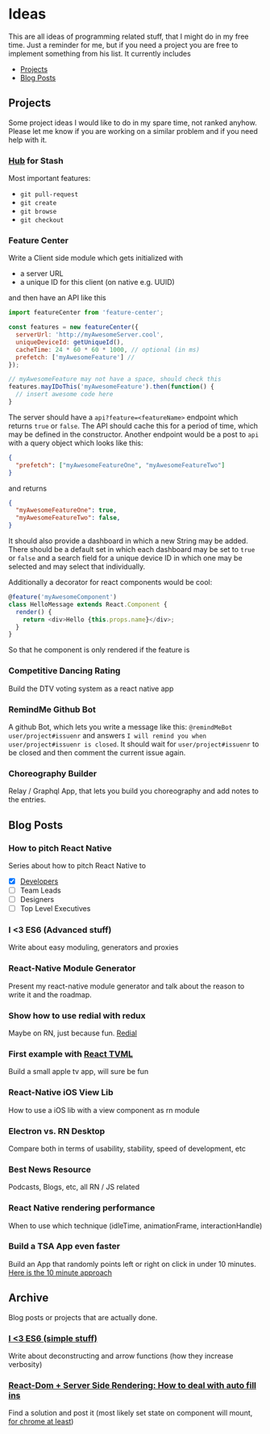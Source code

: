# Ideas

This are all ideas of programming related stuff, that I might do in my free time. Just a reminder for me, but if you need a project you are free to implement something from his list. It currently includes

- [Projects](https://github.com/DanielMSchmidt/project-ideas/blob/master/README.md#projects)
- [Blog Posts](https://github.com/DanielMSchmidt/project-ideas/blob/master/README.md#blog-posts)

## Projects
Some project ideas I would like to do in my spare time, not ranked anyhow. Please let me know if you are working on a similar problem and if you need help with it.

### [Hub](https://github.com/github/hub) for Stash

Most important features: 

- `git pull-request`
- `git create`
- `git browse`
- `git checkout`

### Feature Center

Write a Client side module which gets initialized with

- a server URL
- a unique ID for this client (on native e.g. UUID)

and then have an API like this

```javascript
import featureCenter from 'feature-center';

const features = new featureCenter({
  serverUrl: 'http://myAwesomeServer.cool',
  uniqueDeviceId: getUniqueId(),
  cacheTime: 24 * 60 * 60 * 1000, // optional (in ms)
  prefetch: ['myAwesomeFeature'] // 
});

// myAwesomeFeature may not have a space, should check this
features.mayIDoThis('myAwesomeFeature').then(function() {
  // insert awesome code here
}
```

The server should have a `api?feature=<featureName>` endpoint which returns `true` or `false`. The API should cache this for a period of time, which may be defined in the constructor. Another endpoint would be a post to `api` with a query object which looks like this: 

```json
{
  "prefetch": ["myAwesomeFeatureOne", "myAwesomeFeatureTwo"]
}
```

and returns

```json
{
  "myAwesomeFeatureOne": true,
  "myAwesomeFeatureTwo": false,
}
```

It should also provide a dashboard in which a new String may be added. There should be a default set in which each dashboard may be set to `true` or `false` and a search field for a unique device ID in which one may be selected and may select that individually.

Additionally a decorator for react components would be cool: 

```javascript
@feature('myAwesomeComponent')
class HelloMessage extends React.Component {
  render() {
    return <div>Hello {this.props.name}</div>;
  }
}
```

So that he component is only rendered if the feature is 


### Competitive Dancing Rating

Build the DTV voting system as a react native app


### RemindMe Github Bot

A github Bot, which lets you write a message like this: `@remindMeBot user/project#issuenr` and answers `I will remind you when user/project#issuenr is closed`. It should wait for `user/project#issuenr` to be closed and then comment the current issue again.


### Choreography Builder

Relay / Graphql App, that lets you build you choreography and add notes to the entries.

## Blog Posts

### How to pitch React Native

Series about how to pitch React Native to

- [X] [Developers](https://medium.com/@dschmidt1992/how-to-pitch-react-native-to-developers-dcf092cb4614#.s2xiz7nvz)
- [ ] Team Leads
- [ ] Designers
- [ ] Top Level Executives

### I <3 ES6 (Advanced stuff)

Write about easy moduling, generators and proxies

### React-Native Module Generator

Present my react-native module generator and talk about the reason to write it and the roadmap.

### Show how to use redial with redux

Maybe on RN, just because fun. [Redial](https://github.com/markdalgleish/redial)

### First example with [React TVML](https://github.com/ramitos/react-tvml)

Build a small apple tv app, will sure be fun

### React-Native iOS View Lib

How to use a iOS lib with a view component as rn module

### Electron vs. RN Desktop 

Compare both in terms of usability, stability, speed of development, etc

### Best News Resource

Podcasts, Blogs, etc, all RN / JS related

### React Native rendering performance

When to use which technique (idleTime, animationFrame, interactionHandle)

### Build a TSA App even faster

Build an App that randomly points left or right on click in under 10 minutes. [Here is the 10 minute approach](https://www.youtube.com/watch?v=6GEpqmPL3bg)

## Archive

Blog posts or projects that are actually done.

### [I <3 ES6 (simple stuff)](https://medium.com/@dschmidt1992/the-benefit-of-transpiling-es2015-e84ad0fde0c1#.q3qp5j4ui)

Write about deconstructing and arrow functions (how they increase verbosity)

### [React-Dom + Server Side Rendering: How to deal with auto fill ins](https://medium.com/@dschmidt1992/auto-fill-with-redux-forms-9b51ad8ef962#.9s5ptjx9i)
Find a solution and post it (most likely set state on component will mount, [for chrome at least](http://stackoverflow.com/questions/11708092/detecting-browser-autofill))
